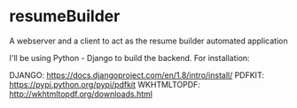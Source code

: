 # resumeBuilder
A webserver and a client to act as the resume builder automated application

I'll be using Python - Django to build the backend.
For installation:

DJANGO: https://docs.djangoproject.com/en/1.8/intro/install/
PDFKIT: https://pypi.python.org/pypi/pdfkit
WKHTMLTOPDF: http://wkhtmltopdf.org/downloads.html